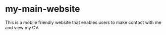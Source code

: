# my-main-website
This is a mobile friendly website that enables users to make contact with me and view my CV. 
